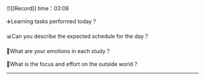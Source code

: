 ⏰[[Record]] time：03:08

✈️Learning tasks performed today？


📊Can you describe the expected schedule for the day？


📐What are your emotions in each study？


💼What is the focus and effort on the outside world？


---